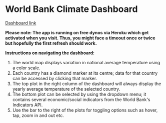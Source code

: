 # World Bank Climate Dashboard

[Dashboard link](https://worldbank-climate-dashboard.herokuapp.com)

<b>Please note: The app is running on free dynos via Heroku which get activated when you visit. Thus, you might face a timeout once or twice but hopefully the first refresh should work.</b>

<b>Instructions on navigating the dashboard:</b>

1. The world map displays variation in national average temperature using a color scale. 
2. Each country has a diamond marker at its centre; data for that country can be accessed by clicking that marker.
3. The top plot in the right column of the dashboard will always display the yearly average temperature of the selected country.
4. The bottom plot can be selected by using the dropdown menu; it contains several economic/social indicators from the World Bank's Indicators API.
5. Use the bar to the right of the plots for toggling options such as hover, tap, zoom in and out etc. 
